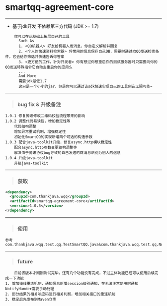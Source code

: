 # smartqq-agreement-core
---
- 基于jdk开发 不依赖第三方代码 (JDK >= 1.7)
```
    你可以在此基础上拓展自己的工具
      Such As
      1. <QQ机器人> 好友给机器人发消息，你自定义解析并回复
      2. <个人的快速资料检索器> 将常用的信息保存自己DB，需要时通过向QQ发送检索条件，它去给你筛选并快速告诉你答案
      3. <更方便的工作，针对开发者> 你有想过你想重启你的测试服务器时只需要向你的QQ发送特殊指令它自动去重启你的应用么
      ...
      And More
      需要jdk最低1.7
      这只是一个小小的jar，但是你可以通过该sdk快速实现自己的工具创造无限可能~
```   

---
> ### bug fix & 升级备注

    1.0.1 修复腾讯修改二维码校验流程带来的影响
    1.0.2 调整代码易读性，增加稳定性等
        代码结构调整
        增加异常重试机制，增强稳定性
        初始化SmartQQ的实现新增两个可选的构造参数
    1.0.3 配合java-toolkit升级，修复async.http模块稳定性
        配合async.http参数变更结构调整等
        解决由于腾讯协议bug导致的自己发送的群消息识别为别人的信息
    1.0.4 升级java-toolkit
        升级java-toolkit
---
> ### 获取

```xml
<dependency>
  <groupId>com.thankjava.wqq</groupId>
  <artifactId>smartqq-agreement-core</artifactId>
  <version>1.0.5</version>
</dependency>
```
---

> ### 使用

    参考com.thankjava.wqq.test.qq.TestSmartQQ.java&com.thankjava.wqq.test.qq.NotifyHandler

---

> ### future

        目前该版本才刚刚测试完毕，还有几个功能没有完成，不过主体功能已经可以使用后续完成一下功能
    1. 增加掉线重练机制，通知信息新增session级别通知，在无法正常使用时通知NotifyHander需要手动处理
    2. 部分结果的相关响应码进行相关判断，增加相关接口的重连机制
    3. 稳定后先发布到Maven仓库
    
